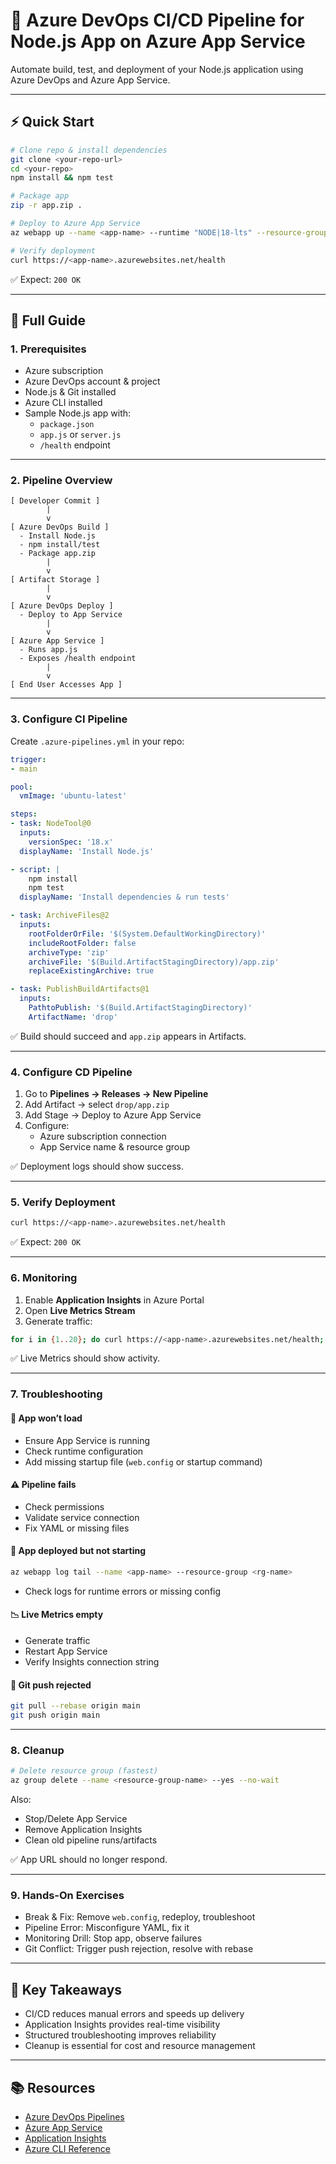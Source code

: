 # 🚀 Azure DevOps CI/CD Pipeline for Node.js App on Azure App Service

Automate build, test, and deployment of your Node.js application using Azure DevOps and Azure App Service.

---

## ⚡ Quick Start

```bash
# Clone repo & install dependencies
git clone <your-repo-url>
cd <your-repo>
npm install && npm test

# Package app
zip -r app.zip .

# Deploy to Azure App Service
az webapp up --name <app-name> --runtime "NODE|18-lts" --resource-group <rg-name>

# Verify deployment
curl https://<app-name>.azurewebsites.net/health
```

✅ Expect: `200 OK`

---

## 📖 Full Guide

### 1. Prerequisites

- Azure subscription  
- Azure DevOps account & project  
- Node.js & Git installed  
- Azure CLI installed  
- Sample Node.js app with:
  - `package.json`
  - `app.js` or `server.js`
  - `/health` endpoint

---

### 2. Pipeline Overview

```text
[ Developer Commit ]
        |
        v
[ Azure DevOps Build ]
  - Install Node.js
  - npm install/test
  - Package app.zip
        |
        v
[ Artifact Storage ]
        |
        v
[ Azure DevOps Deploy ]
  - Deploy to App Service
        |
        v
[ Azure App Service ]
  - Runs app.js
  - Exposes /health endpoint
        |
        v
[ End User Accesses App ]
```

---

### 3. Configure CI Pipeline

Create `.azure-pipelines.yml` in your repo:

```yaml
trigger:
- main

pool:
  vmImage: 'ubuntu-latest'

steps:
- task: NodeTool@0
  inputs:
    versionSpec: '18.x'
  displayName: 'Install Node.js'

- script: |
    npm install
    npm test
  displayName: 'Install dependencies & run tests'

- task: ArchiveFiles@2
  inputs:
    rootFolderOrFile: '$(System.DefaultWorkingDirectory)'
    includeRootFolder: false
    archiveType: 'zip'
    archiveFile: '$(Build.ArtifactStagingDirectory)/app.zip'
    replaceExistingArchive: true

- task: PublishBuildArtifacts@1
  inputs:
    PathtoPublish: '$(Build.ArtifactStagingDirectory)'
    ArtifactName: 'drop'
```

✅ Build should succeed and `app.zip` appears in Artifacts.

---

### 4. Configure CD Pipeline

1. Go to **Pipelines → Releases → New Pipeline**  
2. Add Artifact → select `drop/app.zip`  
3. Add Stage → Deploy to Azure App Service  
4. Configure:
   - Azure subscription connection  
   - App Service name & resource group  

✅ Deployment logs should show success.

---

### 5. Verify Deployment

```bash
curl https://<app-name>.azurewebsites.net/health
```

✅ Expect: `200 OK`

---

### 6. Monitoring

1. Enable **Application Insights** in Azure Portal  
2. Open **Live Metrics Stream**  
3. Generate traffic:

```bash
for i in {1..20}; do curl https://<app-name>.azurewebsites.net/health; sleep 1; done
```

✅ Live Metrics should show activity.

---

### 7. Troubleshooting

#### 🚫 App won’t load
- Ensure App Service is running  
- Check runtime configuration  
- Add missing startup file (`web.config` or startup command)

#### ⚠ Pipeline fails
- Check permissions  
- Validate service connection  
- Fix YAML or missing files

#### 🛑 App deployed but not starting
```bash
az webapp log tail --name <app-name> --resource-group <rg-name>
```
- Check logs for runtime errors or missing config

#### 📉 Live Metrics empty
- Generate traffic  
- Restart App Service  
- Verify Insights connection string

#### 🔄 Git push rejected
```bash
git pull --rebase origin main
git push origin main
```

---

### 8. Cleanup

```bash
# Delete resource group (fastest)
az group delete --name <resource-group-name> --yes --no-wait
```

Also:
- Stop/Delete App Service  
- Remove Application Insights  
- Clean old pipeline runs/artifacts

✅ App URL should no longer respond.

---

### 9. Hands-On Exercises

- Break & Fix: Remove `web.config`, redeploy, troubleshoot  
- Pipeline Error: Misconfigure YAML, fix it  
- Monitoring Drill: Stop app, observe failures  
- Git Conflict: Trigger push rejection, resolve with rebase

---

## 🔑 Key Takeaways

- CI/CD reduces manual errors and speeds up delivery  
- Application Insights provides real-time visibility  
- Structured troubleshooting improves reliability  
- Cleanup is essential for cost and resource management

---

## 📚 Resources

- [Azure DevOps Pipelines](https://learn.microsoft.com/en-us/azure/devops/pipelines/)  
- [Azure App Service](https://learn.microsoft.com/en-us/azure/app-service/)  
- [Application Insights](https://learn.microsoft.com/en-us/azure/azure-monitor/app/app-insights-overview)  
- [Azure CLI Reference](https://learn.microsoft.com/en-us/cli/azure/)
